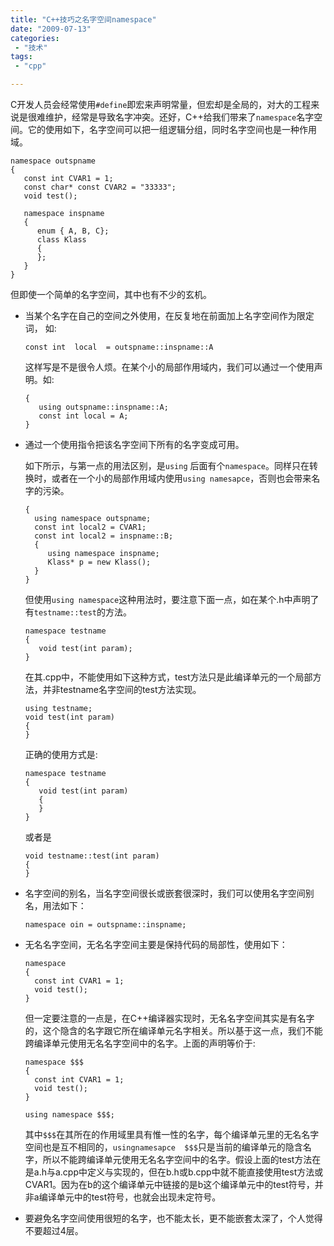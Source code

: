 ```yaml
---
title: "C++技巧之名字空间namespace"
date: "2009-07-13"
categories:
 - "技术"
tags:
 - "cpp"

---
```



C开发人员会经常使用`#define`即宏来声明常量，但宏却是全局的，对大的工程来说是很难维护，经常是导致名字冲突。还好，C++给我们带来了`namespace`名字空间。它的使用如下，名字空间可以把一组逻辑分组，同时名字空间也是一种作用域。
```
namespace outspname  
{   
   const int CVAR1 = 1;  
   const char* const CVAR2 = "33333";  
   void test();  

   namespace inspname  
   {  
      enum { A, B, C};  
      class Klass  
      {  
      };  
   }  
}
```
<!--more-->

但即使一个简单的名字空间，其中也有不少的玄机。

* 当某个名字在自己的空间之外使用，在反复地在前面加上名字空间作为限定词， 如:

    ```
    const int  local  = outspname::inspname::A
    ```

    这样写是不是很令人烦。在某个小的局部作用域内，我们可以通过一个使用声明。如:
    ```
    {  
       using outspname::inspname::A;  
       const int local = A;  
    }
    ```  


* 通过一个使用指令把该名字空间下所有的名字变成可用。

    如下所示，与第一点的用法区别，是`using` 后面有个`namespace`。同样只在转换时，或者在一个小的局部作用域内使用`using namesapce`，否则也会带来名字的污染。
    ```
    {  
      using namespace outspname;  
      const int local2 = CVAR1;  
      const int local2 = inspname::B;  
      {  
         using namespace inspname;  
         Klass* p = new Klass();  
      }    
    }
    ```  

    但使用`using namespace`这种用法时，要注意下面一点，如在某个.h中声明了有`testname::test`的方法。
    ```
    namespace testname  
    {  
       void test(int param);  
    }
    ```  

    在其.cpp中，不能使用如下这种方式，test方法只是此编译单元的一个局部方法，并非testname名字空间的test方法实现。
    ```
    using testname;  
    void test(int param)  
    {  
    }
    ```  

    正确的使用方式是:
    ```
    namespace testname  
    {  
       void test(int param)  
       {  
       }  
    }  
    ```

    或者是
    ```
    void testname::test(int param)  
    {  
    }  
    ```


* 名字空间的别名，当名字空间很长或嵌套很深时，我们可以使用名字空间别名，用法如下：

    ```
    namespace oin = outspname::inspname;  
    ```


* 无名名字空间，无名名字空间主要是保持代码的局部性，使用如下：

    ```
    namespace   
    {  
      const int CVAR1 = 1;  
      void test();  
    }  
    ```

    但一定要注意的一点是，在C++编译器实现时，无名名字空间其实是有名字的，这个隐含的名字跟它所在编译单元名字相关。所以基于这一点，我们不能跨编译单元使用无名名字空间中的名字。上面的声明等价于:

    ```
    namespace $$$  
    {  
      const int CVAR1 = 1;  
      void test();  
    }

    using namespace $$$;

    ```

    其中`$$$`在其所在的作用域里具有惟一性的名字，每个编译单元里的无名名字空间也是互不相同的，`usingnamesapce  $$$`只是当前的编译单元的隐含名字，所以不能跨编译单元使用无名名字空间中的名字。假设上面的test方法在是a.h与a.cpp中定义与实现的，但在b.h或b.cpp中就不能直接使用test方法或CVAR1。因为在b的这个编译单元中链接的是b这个编译单元中的test符号，并非a编译单元中的test符号，也就会出现未定符号。


* 要避免名字空间使用很短的名字，也不能太长，更不能嵌套太深了，个人觉得不要超过4层。
